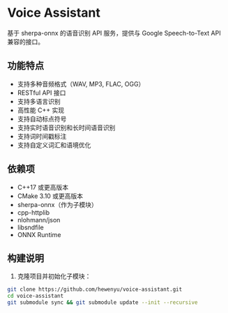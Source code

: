 # Voice Assistant

基于 sherpa-onnx 的语音识别 API 服务，提供与 Google Speech-to-Text API 兼容的接口。

## 功能特点

- 支持多种音频格式（WAV, MP3, FLAC, OGG）
- RESTful API 接口
- 支持多语言识别
- 高性能 C++ 实现
- 支持自动标点符号
- 支持实时语音识别和长时间语音识别
- 支持词时间戳标注
- 支持自定义词汇和语境优化

## 依赖项

- C++17 或更高版本
- CMake 3.10 或更高版本
- sherpa-onnx（作为子模块）
- cpp-httplib
- nlohmann/json
- libsndfile
- ONNX Runtime

## 构建说明

1. 克隆项目并初始化子模块：
```bash
git clone https://github.com/hewenyu/voice-assistant.git
cd voice-assistant
git submodule sync && git submodule update --init --recursive
```
